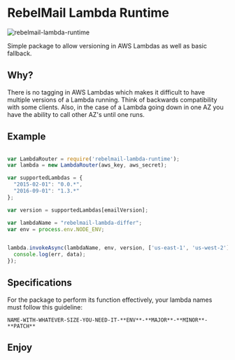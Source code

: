 # RebelMail Lambda Runtime

![rebelmail-lambda-runtime](../master/rebelmail-lambda-runtime.gif?raw=true)

Simple package to allow versioning in AWS Lambdas as well as basic fallback.

## Why?

There is no tagging in AWS Lambdas which makes it difficult to have multiple versions of a Lambda running. Think of backwards compatibility with some clients.
Also, in the case of a Lambda going down in one AZ you have the ability to call other AZ's until one runs.

## Example

```js

var LambdaRouter = require('rebelmail-lambda-runtime');
var lambda = new LambdaRouter(aws_key, aws_secret);

var supportedLambdas = {
  "2015-02-01": "0.0.*",
  "2016-09-01": "1.3.*"
};

var version = supportedLambdas[emailVersion];

var lambdaName = "rebelmail-lambda-differ";
var env = process.env.NODE_ENV;


lambda.invokeAsync(lambdaName, env, version, ['us-east-1', 'us-west-2'], payload, function(err, data) {
  console.log(err, data);
});

```

## Specifications

For the package to perform its function effectively, your lambda names must follow this guideline:

```
NAME-WITH-WHATEVER-SIZE-YOU-NEED-IT-**ENV**-**MAJOR**-**MINOR**-**PATCH**
```

## Enjoy
